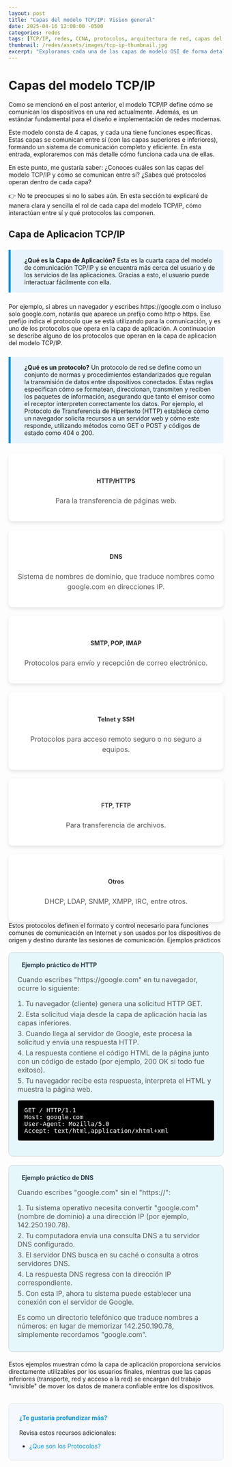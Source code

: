 ```yaml
---
layout: post
title: "Capas del modelo TCP/IP: Vision general"
date: 2025-04-16 12:00:00 -0500
categories: redes
tags: [TCP/IP, redes, CCNA, protocolos, arquitectura de red, capas del modelo TCP/IP]
thumbnail: /redes/assets/images/tcp-ip-thumbnail.jpg
excerpt: "Exploramos cada una de las capas de modelo OSI de forma detallada. Indispensable para estudiantes de CCNA."
---
```


# Capas del modelo TCP/IP

Como se mencionó en el post anterior, el modelo TCP/IP define cómo se comunican los dispositivos en una red actualmente. Además, es un estándar fundamental para el diseño e implementación de redes modernas.

Este modelo consta de 4 capas, y cada una tiene funciones específicas. Estas capas se comunican entre sí (con las capas superiores e inferiores), formando un sistema de comunicación completo y eficiente. En esta entrada, exploraremos con más detalle cómo funciona cada una de ellas.

En este punto, me gustaría saber:
¿Conoces cuáles son las capas del modelo TCP/IP y cómo se comunican entre sí?
¿Sabes qué protocolos operan dentro de cada capa?

👉 No te preocupes si no lo sabes aún.
En esta sección te explicaré de manera clara y sencilla el rol de cada capa del modelo TCP/IP, cómo interactúan entre sí y qué protocolos las componen.

## Capa de Aplicacion TCP/IP

<div class="info-box">
  <div class="info-icon"><i class="fas fa-info-circle"></i></div>
  <div class="info-content">
    <strong>¿Qué es la Capa de Aplicación?</strong> Esta es la cuarta capa del modelo de comunicación TCP/IP y se encuentra más cerca del usuario y de los servicios de las aplicaciones. Gracias a esto, el usuario puede interactuar fácilmente con ella.
  </div>
</div>
Por ejemplo, si abres un navegador y escribes https://google.com o incluso solo google.com, notarás que aparece un prefijo como http o https. Ese prefijo indica el protocolo que se está utilizando para la comunicación, y es uno de los protocolos que opera en la capa de aplicación. A continuacion se describe alguno de los protocolos que operan en la capa de aplicacion del modelo TCP/IP.
<div class="info-box">
  <div class="info-icon"><i class="fas fa-info-circle"></i></div>
  <div class="info-content">
    <strong>¿Qué es un protocolo?</strong> Un protocolo de red se define como un conjunto de normas y procedimientos estandarizados que regulan la transmisión de datos entre dispositivos conectados. Estas reglas especifican cómo se formatean, direccionan, transmiten y reciben los paquetes de información, asegurando que tanto el emisor como el receptor interpreten correctamente los datos. Por ejemplo, el Protocolo de Transferencia de Hipertexto (HTTP) establece cómo un navegador solicita recursos a un servidor web y cómo este responde, utilizando métodos como GET o POST y códigos de estado como 404 o 200.
  </div>
</div>
<div class="protocols-grid">
  <div class="protocol-card">
    <i class="fas fa-globe"></i>
    <h4>HTTP/HTTPS</h4>
    <p>Para la transferencia de páginas web.</p>
  </div>
  <div class="protocol-card">
    <i class="fas fa-server"></i>
    <h4>DNS</h4>
    <p>Sistema de nombres de dominio, que traduce nombres como google.com en direcciones IP.</p>
  </div>
  <div class="protocol-card">
    <i class="fas fa-envelope"></i>
    <h4>SMTP, POP, IMAP</h4>
    <p>Protocolos para envío y recepción de correo electrónico.</p>
  </div>
  <div class="protocol-card">
    <i class="fas fa-terminal"></i>
    <h4>Telnet y SSH</h4>
    <p>Protocolos para acceso remoto seguro o no seguro a equipos.</p>
  </div>
  <div class="protocol-card">
    <i class="fas fa-file-download"></i>
    <h4>FTP, TFTP</h4>
    <p>Para transferencia de archivos.</p>
  </div>
  <div class="protocol-card">
    <i class="fas fa-network-wired"></i>
    <h4>Otros</h4>
    <p>DHCP, LDAP, SNMP, XMPP, IRC, entre otros.</p>
  </div>
</div>
Estos protocolos definen el formato y control necesario para funciones comunes de comunicación en Internet y son usados por los dispositivos de origen y destino durante las sesiones de comunicación.
Ejemplos prácticos
<div class="example-box">
  <div class="example-header">
    <i class="fas fa-laptop-code"></i>
    <h4>Ejemplo práctico de HTTP</h4>
  </div>
  <div class="example-content">
    <p>Cuando escribes "https://google.com" en tu navegador, ocurre lo siguiente:</p>
    <ol class="example-steps">
      <li>Tu navegador (cliente) genera una solicitud HTTP GET.</li>
      <li>Esta solicitud viaja desde la capa de aplicación hacia las capas inferiores.</li>
      <li>Cuando llega al servidor de Google, este procesa la solicitud y envía una respuesta HTTP.</li>
      <li>La respuesta contiene el código HTML de la página junto con un código de estado (por ejemplo, 200 OK si todo fue exitoso).</li>
      <li>Tu navegador recibe esta respuesta, interpreta el HTML y muestra la página web.</li>
    </ol>
    <div class="code-snippet">
      <pre>GET / HTTP/1.1
Host: google.com
User-Agent: Mozilla/5.0
Accept: text/html,application/xhtml+xml</pre>
    </div>
  </div>
</div>
<div class="example-box">
  <div class="example-header">
    <i class="fas fa-server"></i>
    <h4>Ejemplo práctico de DNS</h4>
  </div>
  <div class="example-content">
    <p>Cuando escribes "google.com" sin el "https://":</p>
    <ol class="example-steps">
      <li>Tu sistema operativo necesita convertir "google.com" (nombre de dominio) a una dirección IP (por ejemplo, 142.250.190.78).</li>
      <li>Tu computadora envía una consulta DNS a tu servidor DNS configurado.</li>
      <li>El servidor DNS busca en su caché o consulta a otros servidores DNS.</li>
      <li>La respuesta DNS regresa con la dirección IP correspondiente.</li>
      <li>Con esta IP, ahora tu sistema puede establecer una conexión con el servidor de Google.</li>
    </ol>
    <p>Es como un directorio telefónico que traduce nombres a números: en lugar de memorizar 142.250.190.78, simplemente recordamos "google.com".</p>
  </div>
</div>
Estos ejemplos muestran cómo la capa de aplicación proporciona servicios directamente utilizables por los usuarios finales, mientras que las capas inferiores (transporte, red y acceso a la red) se encargan del trabajo "invisible" de mover los datos de manera confiable entre los dispositivos.

<div class="cta-container">
  <h4>¿Te gustaría profundizar más?</h4>
  <p>Revisa estos recursos adicionales:</p>
  <ul>
    <li><a href="https://docs.google.com/document/d/1xMRlZn9tTpOKSTDwzAEbV4YRyG7acaYD/edit?usp=sharing&ouid=100942887710428516849&rtpof=true&sd=true">¿Que son los Protocolos?</a></li>
  </ul>
</div>


<style>
/* Estilos para el artículo del modelo OSI */
.post-content {
  font-family: 'Roboto', sans-serif;
  line-height: 1.6;
  color: #333;
}

.post-content h2 {
  margin-top: 2rem;
  margin-bottom: 1rem;
  color: #0693e3;
  border-bottom: 2px solid #eaeaea;
  padding-bottom: 0.5rem;
}

.post-content h3 {
  margin-top: 1.5rem;
  color: #0693e3;
}

/* Caja de información */
.info-box {
  background-color: #e8f4fd;
  border-left: 5px solid #0693e3;
  padding: 1rem;
  margin: 1.5rem 0;
  border-radius: 0 5px 5px 0;
  display: flex;
  align-items: flex-start;
}

.info-icon {
  font-size: 1.5rem;
  color: #0693e3;
  margin-right: 1rem;
}

/* Contenedor del modelo OSI */
.osi-model-container {
  display: flex;
  flex-direction: column;
  gap: 5px;
  margin: 2rem 0;
}

.osi-layer {
  display: flex;
  border-radius: 5px;
  overflow: hidden;
  box-shadow: 0 2px 4px rgba(0,0,0,0.1);
}

.layer-number {
  display: flex;
  align-items: center;
  justify-content: center;
  width: 3rem;
  font-size: 1.5rem;
  font-weight: bold;
  color: white;
  background-color: rgba(0,0,0,0.2);
}

.layer-content {
  padding: 1rem;
  flex-grow: 1;
  color: #333;
}

.layer-content h3 {
  margin: 0 0 0.5rem 0;
  color: #333;
}

.layer-content p {
  margin: 0 0 0.5rem 0;
}

.layer-examples {
  font-size: 0.9rem;
  font-style: italic;
}

/* Beneficios grid */
.benefits-grid {
  display: grid;
  grid-template-columns: repeat(auto-fill, minmax(230px, 1fr));
  gap: 1.5rem;
  margin: 2rem 0;
}

.benefit-card {
  background-color: #f5f9ff;
  padding: 1.5rem;
  border-radius: 8px;
  box-shadow: 0 2px 4px rgba(0,0,0,0.05);
  transition: transform 0.3s ease;
}

.benefit-card:hover {
  transform: translateY(-5px);
}

.benefit-icon {
  font-size: 1.8rem;
  color: #0693e3;
  margin-bottom: 1rem;
}

.benefit-card h4 {
  color: #0693e3;
  margin: 0 0 0.5rem 0;
}

.benefit-card p {
  margin: 0;
  font-size: 0.95rem;
}

/* Diagrama de encapsulamiento */
.encapsulation-diagram {
  display: flex;
  flex-direction: column;
  gap: 0.5rem;
  margin: 2rem 0;
  max-width: 600px;
}

.encap-step {
  display: flex;
  align-items: center;
  background-color: #f5f9ff;
  padding: 1rem;
  border-radius: 8px;
  box-shadow: 0 2px 4px rgba(0,0,0,0.05);
}

.encap-icon {
  font-size: 1.5rem;
  color: #0693e3;
  margin-right: 1rem;
  min-width: 2rem;
  text-align: center;
}

.encap-content {
  flex-grow: 1;
}

.encap-content h4 {
  margin: 0 0 0.25rem 0;
  color: #0693e3;
}

.encap-content p {
  margin: 0;
  font-size: 0.9rem;
}

.encap-arrow {
  text-align: center;
  color: #0693e3;
  font-size: 1.2rem;
}

/* Tabla de comparación */
.comparison-table {
  margin: 2rem 0;
  overflow-x: auto;
}

.comparison-table table {
  width: 100%;
  border-collapse: collapse;
}

.comparison-table th, .comparison-table td {
  border: 1px solid #ddd;
  padding: 0.75rem;
  text-align: center;
}

.comparison-table th {
  background-color: #0693e3;
  color: white;
}

.comparison-table tr:nth-child(even) {
  background-color: #f2f2f2;
}

/* Call to action */
.cta-container {
  background-color: #f5f9ff;
  border: 1px solid #e1e8ed;
  border-radius: 8px;
  padding: 1.5rem;
  margin-top: 2rem;
}

.cta-container h4 {
  color: #0693e3;
  margin-top: 0;
}

.cta-container ul {
  margin-bottom: 0;
}

.cta-container a {
  color: #0693e3;
  text-decoration: none;
}

.cta-container a:hover {
  text-decoration: underline;
}

/* Responsive */
@media (max-width: 768px) {
  .benefits-grid {
    grid-template-columns: 1fr;
  }
  
  .osi-layer {
    flex-direction: column;
  }
  
  .layer-number {
    width: 100%;
    padding: 0.5rem 0;
  }
}

.protocols-grid {
  display: grid;
  grid-template-columns: repeat(auto-fill, minmax(250px, 1fr)); /* Ajusta el ancho mínimo según sea necesario */
  gap: 20px;
  margin-top: 20px;
}

.protocol-card {
  background-color: #ffffff;
  padding: 20px;
  border-radius: 10px;
  box-shadow: 0 4px 8px rgba(0, 0, 0, 0.1);
  transition: transform 0.3s ease, box-shadow 0.3s ease;
  display: flex; /* Añadido para centrar el contenido verticalmente */
  flex-direction: column;
  align-items: center; /* Centra los elementos horizontalmente */
  text-align: center; /* Centra el texto dentro de la tarjeta */
}

.protocol-card:hover {
  transform: translateY(-5px);
  box-shadow: 0 6px 12px rgba(0, 0, 0, 0.2);
}

.protocol-card i {
  font-size: 40px; /* Aumenta el tamaño del icono */
  margin-bottom: 15px;
  color: #007bff; /* Un color que resalte, como el azul de Bootstrap */
}

.protocol-card h4 {
  margin-bottom: 10px;
  color: #333; /* Color de texto más oscuro para el encabezado */
}

.protocol-card p {
  font-size: 1rem;
  color: #555; /* Color de texto un poco más suave */
  line-height: 1.5; /* Mejora la legibilidad del texto */
}

.example-box {
  background-color: #e6f7fc;
  padding: 20px;
  margin: 20px 0;
  border-radius: 10px;
  border: 1px solid #ced4da;
}

.example-header {
  display: flex;
  align-items: center;
  margin-bottom: 15px;
}

.example-header i {
  font-size: 24px;
  margin-right: 10px;
  color: #28a745; /* Un color llamativo para el icono del ejemplo */
}

.example-header h4 {
  margin: 0;
  color: #2c3e50; /* Color de texto más oscuro para el título del ejemplo */
}

.example-content p {
  margin-bottom: 10px;
  font-size: 1rem;
  color: #555;
}

.example-steps {
  list-style-position: inside;
  padding-left: 0;
  margin-bottom: 15px;
  font-size: 1rem;
  color: #555;
}

.example-steps li {
  margin-bottom: 5px;
}

.code-snippet {
  color: #ffffff;
  background-color: #000000;
  padding: 15px;
  border-radius: 5px;
  margin-bottom: 15px;
  overflow-x: auto;
  font-family: monospace;
  font-size: 0.9rem;
  border: 1px solid #ddd;
}

.code-snippet pre {
  margin: 0;
  white-space: pre-wrap;
}

/* Estilos adicionales para mejorar la apariencia general */
.post-content {
  font-family: 'Arial', sans-serif; /* Cambia la fuente para una mejor lectura */
  line-height: 1.7; /* Aumenta el interlineado para más espacio entre líneas */
}


.post-content h3 {
  margin-top: 25px;
  color: #3498db; /* Azul más vivo para los subtítulos */
  font-size: 1.5rem; /* Aumenta el tamaño del subtítulo */
}

.post-content p {
  font-size: 1.1rem; /* Aumenta el tamaño de la fuente del párrafo */
  color: #555;
}

/* Ajustes para pantallas más pequeñas */
@media (max-width: 768px) {
  .protocols-grid {
    grid-template-columns: 1fr; /* Volver a una sola columna en pantallas pequeñas */
  }
  
  .protocol-card {
    padding: 15px; /* Reduce el padding en pantallas pequeñas */
  }
  
  .protocol-card i {
    font-size: 32px; /* Reduce el tamaño del icono en pantallas pequeñas */
  }
  
  .example-header i {
    font-size: 20px; /* Reduce el tamaño del icono del ejemplo en pantallas pequeñas */
  }
}
</style>